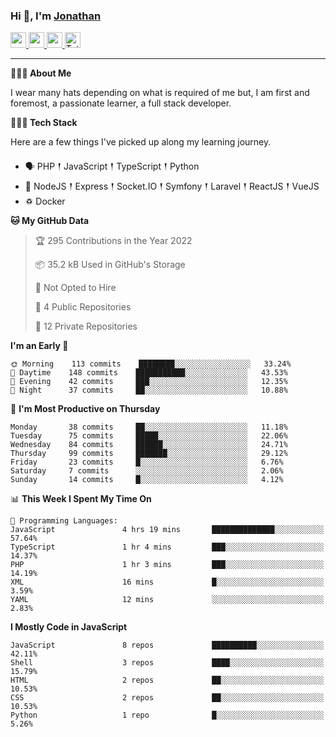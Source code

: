 ### Hi 👋, I'm [Jonathan](https://jonathan-d.ch) 

<p>
  <a href="https://www.twitter.com/redkill2108">
    <img src="https://img.shields.io/badge/twitter-%231DA1F2.svg?&style=for-the-badge&logo=twitter&logoColor=white" height=25>
  </a>
  <a href="https://www.linkedin.com/in/jdebetaz">
    <img src="https://img.shields.io/badge/linkedin-%230077B5.svg?&style=for-the-badge&logo=linkedin&logoColor=white" height=25>
  </a>
  <a href="https://www.instagram.com/jdebetaz/">
    <img src="https://img.shields.io/badge/instagram-%23E4405F.svg?&style=for-the-badge&logo=instagram&logoColor=white" height=25>
  </a>
  <a href="https://wakatime.com/@5c95ead1-71ee-4ecc-9a32-6c2b293dd432">
    <img src="https://wakatime.com/badge/user/5c95ead1-71ee-4ecc-9a32-6c2b293dd432.svg?style=for-the-badge" height=25 alt="Total time coded since Aug 23 2019" />
  </a>
</p>

-------

**🙋🏻‍♂️ About Me** 

<p>I wear many hats depending on what is required of me but, I am first and foremost, a passionate learner, a full stack developer.</p>

**👨🏻‍💻 Tech Stack** 

<p>Here are a few things I've picked up along my learning journey.</p>

- 🗣 PHP 𒑰 JavaScript 𒑰 TypeScript 𒑰 Python
- 🎒 NodeJS 𒑰 Express 𒑰 Socket.IO 𒑰 Symfony 𒑰 Laravel 𒑰 ReactJS 𒑰 VueJS
- ♽ Docker

<!--START_SECTION:waka-->
**🐱 My GitHub Data** 

> 🏆 295 Contributions in the Year 2022
 > 
> 📦 35.2 kB Used in GitHub's Storage 
 > 
> 🚫 Not Opted to Hire
 > 
> 📜 4 Public Repositories 
 > 
> 🔑 12 Private Repositories  
 > 
**I'm an Early 🐤** 

```text
🌞 Morning    113 commits    ████████░░░░░░░░░░░░░░░░░   33.24% 
🌆 Daytime    148 commits    ███████████░░░░░░░░░░░░░░   43.53% 
🌃 Evening    42 commits     ███░░░░░░░░░░░░░░░░░░░░░░   12.35% 
🌙 Night      37 commits     ██░░░░░░░░░░░░░░░░░░░░░░░   10.88%

```
📅 **I'm Most Productive on Thursday** 

```text
Monday       38 commits     ██░░░░░░░░░░░░░░░░░░░░░░░   11.18% 
Tuesday      75 commits     █████░░░░░░░░░░░░░░░░░░░░   22.06% 
Wednesday    84 commits     ██████░░░░░░░░░░░░░░░░░░░   24.71% 
Thursday     99 commits     ███████░░░░░░░░░░░░░░░░░░   29.12% 
Friday       23 commits     █░░░░░░░░░░░░░░░░░░░░░░░░   6.76% 
Saturday     7 commits      ░░░░░░░░░░░░░░░░░░░░░░░░░   2.06% 
Sunday       14 commits     █░░░░░░░░░░░░░░░░░░░░░░░░   4.12%

```


📊 **This Week I Spent My Time On** 

```text
💬 Programming Languages: 
JavaScript               4 hrs 19 mins       ██████████████░░░░░░░░░░░   57.64% 
TypeScript               1 hr 4 mins         ███░░░░░░░░░░░░░░░░░░░░░░   14.37% 
PHP                      1 hr 3 mins         ███░░░░░░░░░░░░░░░░░░░░░░   14.19% 
XML                      16 mins             █░░░░░░░░░░░░░░░░░░░░░░░░   3.59% 
YAML                     12 mins             ░░░░░░░░░░░░░░░░░░░░░░░░░   2.83%

```

**I Mostly Code in JavaScript** 

```text
JavaScript               8 repos             ██████████░░░░░░░░░░░░░░░   42.11% 
Shell                    3 repos             ████░░░░░░░░░░░░░░░░░░░░░   15.79% 
HTML                     2 repos             ██░░░░░░░░░░░░░░░░░░░░░░░   10.53% 
CSS                      2 repos             ██░░░░░░░░░░░░░░░░░░░░░░░   10.53% 
Python                   1 repo              █░░░░░░░░░░░░░░░░░░░░░░░░   5.26%

```



<!--END_SECTION:waka-->
